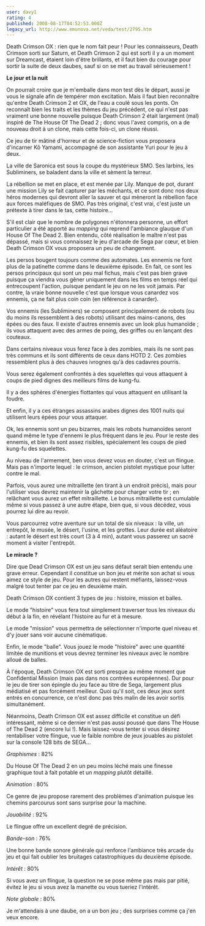 ```yaml
---
user: davy1
rating: 4
published: 2008-08-17T04:52:53.000Z
legacy_url: http://www.emunova.net/veda/test/2795.htm
---
```

Death Crimson OX : rien que le nom fait peur ! Pour les connaisseurs, Death Crimson sorti sur Saturn, et Death Crimson 2 qui est sorti il y a un moment sur Dreamcast, étaient loin d'être brillants, et il faut bien du courage pour sortir la suite de deux daubes, sauf si on se met au travail sérieusement !  

  

**Le jour et la nuit**  

On pourrait croire que je m'emballe dans mon test dès le départ, aussi je vous le signale afin de tempérer mon excitation. Mais il faut bien reconnaître qu'entre Death Crimson 2 et OX, de l'eau a coulé sous les ponts. On reconnaît bien les traits et les thèmes du jeu précédent, ce qui n'est pas vraiment une bonne nouvelle puisque Death Crimson 2 était largement (mal) inspiré de The House Of The Dead 2 ; donc vous l'avez compris, on a de nouveau droit à un clone, mais cette fois-ci, un clone réussi.   

  

Ce jeu de tir mâtiné d'horreur et de science-fiction vous proposera d'incarner Kô Yamami, accompagné de son assistante Yuri pour le jeu à deux.  

La ville de Saronica est sous la coupe du mystérieux SMO. Ses larbins, les Subliminers, se baladent dans la ville et sèment la terreur.  

La rébellion se met en place, et est menée par Lily. Manque de pot, durant une mission Lily se fait capturer par les méchants, et ce sont donc nos deux héros modernes qui devront aller la sauver et qui mèneront la rébellion face aux forces maléfiques de SMO. Pas très original, c'est vrai, c'est juste un prétexte à tirer dans le tas, cette histoire...  

S'il est clair que le nombre de polygones n'étonnera personne, un effort particulier a été apporté au _mapping_ qui reprend l'ambiance glauque d'un House Of The Dead 2\. Bien entendu, côté réalisation le maître n'est pas dépassé, mais si vous connaissez le jeu d'arcade de Sega par cœur, et bien Death Crimson OX vous proposera un peu de changement.  

Les persos bougent toujours comme des automates. Les ennemis ne font plus de la patinette comme dans le deuxième épisode. En fait, ce sont les persos principaux qui sont un peu mal fichus, mais c'est pas bien grave puisque ça viendra vous gêner uniquement dans les films en temps réel qui entrecoupent l'action, puisque pendant le jeu on ne les voit jamais. Par contre, la vraie bonne nouvelle c'est que lorsque vous canardez vos ennemis, ça ne fait plus coin coin (en référence à canarder).  

  

Vos ennemis (les Subliminers) se composent principalement de robots (ou du moins ils ressemblent à des robots) utilisant des mains-canons, des épées ou des faux. Il existe d'autres ennemis avec un look plus humanoïde ; ils vous attaquent avec des armes de poing, des griffes ou en lançant des couteaux.  

Dans certains niveaux vous ferez face à des zombies, mais ils ne sont pas très communs et ils sont différents de ceux dans HOTD 2\. Ces zombies ressemblent plus à des chauves ivrognes qu'à des cadavres pourris.  

Vous serez également confrontés à des squelettes qui vous attaquent à coups de pied dignes des meilleurs films de kung-fu.  

Il y a des sphères d'énergies flottantes qui vous attaquent en utilisant la foudre.  

Et enfin, il y a ces étranges assassins arabes dignes des 1001 nuits qui utilisent leurs épées pour vous attaquer.  

Ok, les ennemis sont un peu bizarres, mais les robots humanoïdes seront quand même le type d'ennemi le plus fréquent dans le jeu. Pour le reste des ennemis, et bien ils sont assez risibles, spécialement les coups de pied kung-fu des squelettes.  

  

Au niveau de l'armement, ben vous devez vous en douter, c'est un flingue. Mais pas n'importe lequel : le crimson, ancien pistolet mystique pour lutter contre le mal.  

Parfois, vous aurez une mitraillette (en tirant à un endroit précis), mais pour l'utiliser vous devrez maintenir la gâchette pour charger votre tir ; en relâchant vous aurez un effet mitraillette. Le bonus mitraillette est cumulable même si vous passez à une autre étape, bien que, si vous décédez, vous pourrez lui dire au revoir.  

  

Vous parcourrez votre aventure sur un total de six niveaux : la ville, un entrepôt, le musée, le désert, l'usine, et les grottes. Leur durée est aléatoire : autant le désert est très court (3 à 4 min), autant vous passerez un sacré moment à visiter l'entrepôt.  

  

**Le miracle ?**  

Dire que Dead Crimson OX est un jeu sans défaut serait bien entendu une grave erreur. Cependant il constitue un bon jeu et mérite son achat si vous aimez ce style de jeu. Pour les autres qui restent méfiants, laissez-vous malgré tout tenter par ce jeu en deuxième main.  

  

Death Crimson OX contient 3 types de jeu : histoire, mission et balles.  

Le mode "histoire" vous fera tout simplement traverser tous les niveaux du début à la fin, en révélant l'histoire au fur et à mesure.  

Le mode "mission" vous permettra de sélectionner n'importe quel niveau et d'y jouer sans voir aucune cinématique.  

Enfin, le mode "balle". Vous jouez le mode "histoire" avec une quantité limitée de munitions et vous devrez terminer les niveaux avec le nombre alloué de balles.   

À l'époque, Death Crimson OX est sorti presque au même moment que Confidential Mission (mais pas dans nos contrées européennes). Dur pour le jeu de tirer son épingle du jeu face au titre de Sega, largement plus médiatisé et pas forcément meilleur. Quoi qu'il soit, ces deux jeux sont entrés en concurrence, ce n'est donc pas très malin de les avoir sortis simultanément.  

Néanmoins, Death Crimson OX est assez difficile et constitue un défi intéressant, même si ce dernier n'est pas aussi poussé que dans The House of The Dead 2 (encore lui !). Mais laissez-vous tenter si vous désirez rentabiliser votre flingue, vue le faible nombre de jeux jouables au pistolet sur la console 128 bits de SEGA...  

  

_Graphismes_ : 82%   

Du House Of The Dead 2 en un peu moins léché mais une finesse graphique tout à fait potable et un _mapping_ plutôt détaillé.  

  

_Animation_ : 80%   

Ce genre de jeu propose rarement des problèmes d'animation puisque les chemins parcourus sont sans surprise pour la machine.  

  

_Jouabilité_ : 92%   

Le flingue offre un excellent degré de précision.  

  

_Bande-son_ : 76%   

Une bonne bande sonore générale qui renforce l'ambiance très arcade du jeu et qui fait oublier les bruitages catastrophiques du deuxième épisode.  

  

_Intérêt_ : 80%   

Si vous avez un flingue, la question ne se pose même pas mais par pitié, évitez le jeu si vous avez la manette ou vous tueriez l'intérêt.  

  

_Note globale_ : 80%   

Je m'attendais à une daube, on a un bon jeu ; des surprises comme ça j'en veux encore.